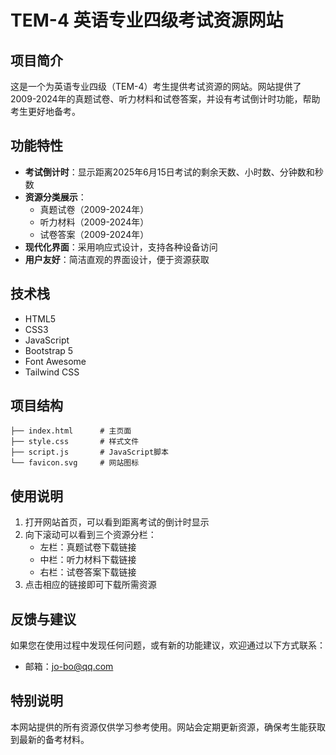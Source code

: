 # TEM-4 英语专业四级考试资源网站

## 项目简介

这是一个为英语专业四级（TEM-4）考生提供考试资源的网站。网站提供了2009-2024年的真题试卷、听力材料和试卷答案，并设有考试倒计时功能，帮助考生更好地备考。

## 功能特性

- **考试倒计时**：显示距离2025年6月15日考试的剩余天数、小时数、分钟数和秒数
- **资源分类展示**：
  - 真题试卷（2009-2024年）
  - 听力材料（2009-2024年）
  - 试卷答案（2009-2024年）
- **现代化界面**：采用响应式设计，支持各种设备访问
- **用户友好**：简洁直观的界面设计，便于资源获取

## 技术栈

- HTML5
- CSS3
- JavaScript
- Bootstrap 5
- Font Awesome
- Tailwind CSS

## 项目结构

```
├── index.html      # 主页面
├── style.css       # 样式文件
├── script.js       # JavaScript脚本
└── favicon.svg     # 网站图标
```

## 使用说明

1. 打开网站首页，可以看到距离考试的倒计时显示
2. 向下滚动可以看到三个资源分栏：
   - 左栏：真题试卷下载链接
   - 中栏：听力材料下载链接
   - 右栏：试卷答案下载链接
3. 点击相应的链接即可下载所需资源

## 反馈与建议

如果您在使用过程中发现任何问题，或有新的功能建议，欢迎通过以下方式联系：

- 邮箱：jo-bo@qq.com

## 特别说明

本网站提供的所有资源仅供学习参考使用。网站会定期更新资源，确保考生能获取到最新的备考材料。